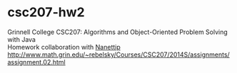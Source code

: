 csc207-hw2
==========

Grinnell College CSC207: Algorithms and Object-Oriented Problem Solving with Java  
Homework collaboration with [Nanettip](https://github.com/nanettip)  
http://www.math.grin.edu/~rebelsky/Courses/CSC207/2014S/assignments/assignment.02.html
